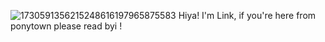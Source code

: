 ![1730591356215248616197965875583](https://github.com/user-attachments/assets/459d06cf-bafb-42f9-ad86-0c6af0ec3a46)
Hiya! I'm Link, if you're here from ponytown please read byi !
